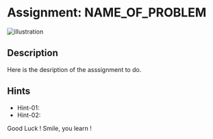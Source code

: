 # Assignment: NAME_OF_PROBLEM
![illustration]()

## Description

Here is the desription of the asssignment to do.

## Hints
- Hint-01:
- Hint-02:


Good Luck ! Smile, you learn !